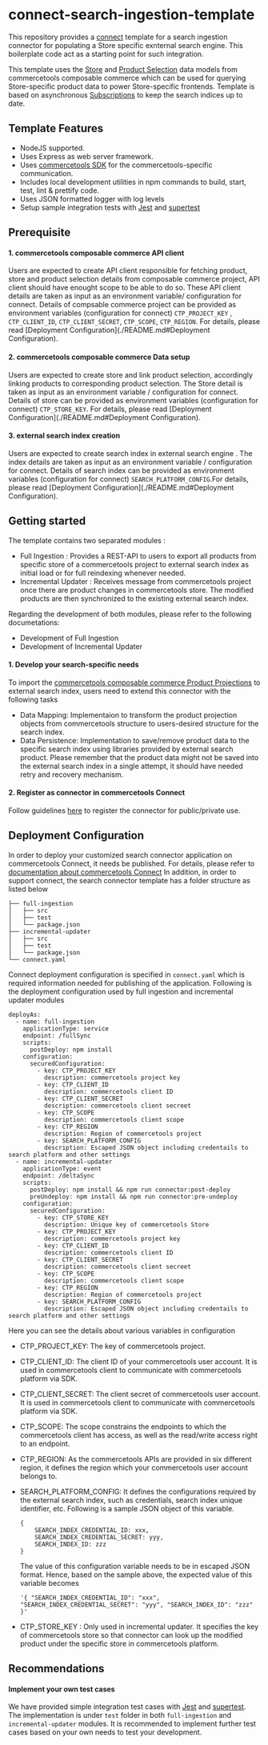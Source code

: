 # connect-search-ingestion-template
This repository provides a [connect](https://docs.commercetools.com/connect) template for a search ingestion connector for populating a Store specific exnternal search engine. This boilerplate code act as a starting point for such integration.

This template uses the [Store](https://docs.commercetools.com/api/projects/stores) and [Product Selection](https://docs.commercetools.com/api/projects/product-selections) data models from commercetools composable commerce which can be used for querying Store-specific product data to power Store-specific frontends. Template is based on asynchronous [Subscriptions](https://docs.commercetools.com/api/projects/subscriptions) to keep the search indices up to date.

## Template Features
- NodeJS supported.
- Uses Express as web server framework.
- Uses [commercetools SDK](https://docs.commercetools.com/sdk/js-sdk-getting-started) for the commercetools-specific communication.
- Includes local development utilities in npm commands to build, start, test, lint & prettify code.
- Uses JSON formatted logger with log levels
- Setup sample integration tests with [Jest](https://jestjs.io/) and [supertest](https://github.com/ladjs/supertest#readme)

## Prerequisite
#### 1. commercetools composable commerce API client
Users are expected to create API client responsible for fetching product, store and product selection details from composable commerce project, API client should have enought scope to be able to do so. These API client details are taken as input as an environment variable/ configuration for connect. Details of compsable commerce project can be provided as environment variables (configuration for connect) `CTP_PROJECT_KEY` , `CTP_CLIENT_ID`, `CTP_CLIENT_SECRET`, `CTP_SCOPE`, `CTP_REGION`. For details, please read [Deployment Configuration](./README.md#Deployment Configuration).

#### 2. commercetools composable commerce Data setup
Users are expected to create store and link product selection, accordingly linking products to corresponding product selection. The Store detail is taken as input as an environment variable / configuration for connect. Details of store can be provided as environment variables (configuration for connect) `CTP_STORE_KEY`. For details, please read [Deployment Configuration](./README.md#Deployment Configuration).

#### 3. external search index creation
Users are expected to create search index in external search engine . The index details are taken as input as an environment variable / configuration for connect. Details of search index can be provided as environment variables (configuration for connect) `SEARCH_PLATFORM_CONFIG`.For details, please read [Deployment Configuration](./README.md#Deployment Configuration).

 
## Getting started
The template contains two separated modules :
- Full Ingestion : Provides a REST-API to users to export all products from specific store of a commercetools project to external search index as initial load or  for full reindexing whenever needed. 
- Incremental Updater : Receives message from commercetools project once there are product changes in commercetools store. The modified products are then synchronized to the existing external search index.

Regarding the development of both modules, please refer to the following documetations:
- Development of Full Ingestion
- Development of Incremental Updater

#### 1. Develop your search-specific needs 
To import the [commercetools composable commerce Product Projections](https://docs.commercetools.com/api/projects/productProjections) to external search index, users need to extend this connector with the following tasks
- Data Mapping: Implementaion to transform the product projection objects from commercetools structure to users-desired structure for the search index.
- Data Persistence: Implementation to save/remove product data to the specific search index using libraries provided by external search product. Please remember that the product data might not be saved into the external search index in a single attempt, it should have needed retry and recovery mechanism.

#### 2. Register as connector in commercetools Connect
Follow guidelines [here](https://docs.commercetools.com/connect/getting-started) to register the connector for public/private use.


## Deployment Configuration
In order to deploy your customized search connector application on commercetools Connect, it needs be published. For details, please refer to [documentation about commercetools Connect](https://docs.commercetools.com/connect/concepts)
In addition, in order to support connect, the search connector template has a folder structure as listed below
```
├── full-ingestion
│   ├── src
│   ├── test
│   └── package.json
├── incremental-updater
│   ├── src
│   ├── test
│   └── package.json
└── connect.yaml
```

Connect deployment configuration is specified in `connect.yaml` which is required information needed for publishing of the application. Following is the deployment configuration used by full ingestion and incremental updater modules
```
deployAs:
  - name: full-ingestion
    applicationType: service
    endpoint: /fullSync
    scripts:
      postDeploy: npm install
    configuration:
      securedConfiguration:
        - key: CTP_PROJECT_KEY
          description: commercetools project key
        - key: CTP_CLIENT_ID
          description: commercetools client ID
        - key: CTP_CLIENT_SECRET
          description: commercetools client secreet
        - key: CTP_SCOPE
          description: commercetools client scope
        - key: CTP_REGION
          description: Region of commercetools project
        - key: SEARCH_PLATFORM_CONFIG
          description: Escaped JSON object including credentails to search platform and other settings
  - name: incremental-updater
    applicationType: event
    endpoint: /deltaSync
    scripts:
      postDeploy: npm install && npm run connector:post-deploy
      preUndeploy: npm install && npm run connector:pre-undeploy
    configuration:
      securedConfiguration:
        - key: CTP_STORE_KEY
          description: Unique key of commercetools Store
        - key: CTP_PROJECT_KEY
          description: commercetools project key
        - key: CTP_CLIENT_ID
          description: commercetools client ID
        - key: CTP_CLIENT_SECRET
          description: commercetools client secreet
        - key: CTP_SCOPE
          description: commercetools client scope
        - key: CTP_REGION
          description: Region of commercetools project
        - key: SEARCH_PLATFORM_CONFIG
          description: Escaped JSON object including credentails to search platform and other settings
```

Here you can see the details about various variables in configuration
- CTP_PROJECT_KEY: The key of commercetools project.
- CTP_CLIENT_ID: The client ID of your commercetools user account. It is used in commercetools client to communicate with commercetools platform via SDK.
- CTP_CLIENT_SECRET: The client secret of commercetools user account. It is used in commercetools client to communicate with commercetools platform via SDK.
- CTP_SCOPE: The scope constrains the endpoints to which the commercetools client has access, as well as the read/write access right to an endpoint.
- CTP_REGION: As the commercetools APIs are provided in six different region, it defines the region which your commercetools user account belongs to.
- SEARCH_PLATFORM_CONFIG: It defines the configurations required by the external search index, such as credentials, search index unique identifier, etc.
  Following is a sample JSON object of this variable.
  
    ```
    {
        SEARCH_INDEX_CREDENTIAL_ID: xxx,
        SEARCH_INDEX_CREDENTIAL_SECRET: yyy,
        SEARCH_INDEX_ID: zzz
    }

    ```
  The value of this configuration variable needs to be in escaped JSON format. Hence, based on the sample above, the expected value of this variable becomes
  ```
  '{ "SEARCH_INDEX_CREDENTIAL_ID": "xxx", "SEARCH_INDEX_CREDENTIAL_SECRET": "yyy", "SEARCH_INDEX_ID": "zzz" }'
  ```
- CTP_STORE_KEY : Only used in incremental updater. It specifies the key of commercetools store so that connector can look up the modified product under the specific store in commercetools platform.

## Recommendations
#### Implement your own test cases
We have provided simple integration test cases with [Jest](https://jestjs.io/) and [supertest](https://github.com/ladjs/supertest#readme). The implementation is under `test` folder in both `full-ingestion` and `incremental-updater` modules. It is recommended to implement further test cases based on your own needs to test your development. 
